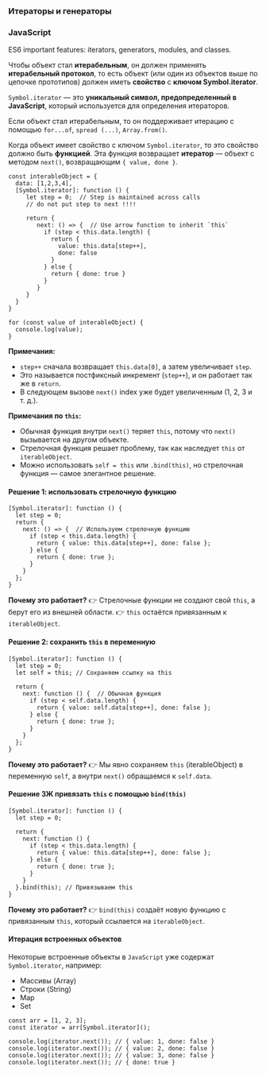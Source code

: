 ### Итераторы и генераторы

### JavaScript

ES6 important features: iterators, generators, modules, and classes.

Чтобы объект стал **итерабельным**, он должен применять **итерабельный протокол**, 
то есть объект (или один из объектов выше по цепочке прототипов) должен иметь **свойство** с **ключом Symbol.iterator**.

`Symbol.iterator` — это **уникальный символ, предопределенный в JavaScript**, который используется для определения итераторов.

Если объект стал итерабельным, то он поддерживает итерацию с помощью `for...of`, `spread (...)`, `Array.from()`.

Когда объект имеет свойство с ключом `Symbol.iterator`, то это свойство должно быть **функцией**.
Эта функция возвращает **итератор** — объект с методом `next()`, возвращающим `{ value, done }`.

```
const interableObject = {
  data: [1,2,3,4],
  [Symbol.iterator]: function () {
     let step = 0;  // Step is maintained across calls
     // do not put step to next !!!!
     
     return {
        next: () => {  // Use arrow function to inherit `this`
          if (step < this.data.length) {              
            return {
              value: this.data[step++],
              done: false
            }
          } else {
            return { done: true }
          }           
        }
     }
  }
}

for (const value of interableObject) {
  console.log(value);
}
```

**Примечания:**
- `step++` сначала возвращает `this.data[0]`, а затем увеличивает `step`.
- Это называется постфиксный инкремент (`step++`), и он работает так же в `return`.
- В следующем вызове `next()` index уже будет увеличенным (1, 2, 3 и т. д.).

**Примечания по `this`:**
- Обычная функция внутри `next()` теряет `this`, потому что `next()` вызывается на другом объекте.
- Стрелочная функция решает проблему, так как наследует `this` от `iterableObject`.
- Можно использовать `self = this` или `.bind(this)`, но стрелочная функция — самое элегантное решение. 

#### Решение 1: использовать стрелочную функцию

```
[Symbol.iterator]: function () {
  let step = 0;
  return {
    next: () => {  // Используем стрелочную функцию
      if (step < this.data.length) {
        return { value: this.data[step++], done: false };
      } else {
        return { done: true };
      }
    }
  };
}
```
**Почему это работает?**
👉 Стрелочные функции не создают свой `this`, а берут его из внешней области.
👉 `this` остаётся привязанным к `iterableObject`.


#### Решение 2: сохранить `this` в переменную

```
[Symbol.iterator]: function () {
  let step = 0;
  let self = this; // Сохраняем ссылку на this

  return {
    next: function () {  // Обычная функция
      if (step < self.data.length) {
        return { value: self.data[step++], done: false };
      } else {
        return { done: true };
      }
    }
  };
}
```
**Почему это работает?**
👉 Мы явно сохраняем `this` (iterableObject) в переменную `self`, а внутри `next()` обращаемся к `self.data`.


#### Решение 3Ж привязать `this` с помощью `bind(this)`

```
[Symbol.iterator]: function () {
  let step = 0;
  
  return {
    next: function () {
      if (step < this.data.length) {
        return { value: this.data[step++], done: false };
      } else {
        return { done: true };
      }
    }
  }.bind(this); // Привязываем this
}
```
**Почему это работает?**
👉 `bind(this)` создаёт новую функцию с привязанным `this`, который ссылается на `iterableObject`.

#### Итерация встроенных объектов
Некоторые встроенные объекты в `JavaScript` уже содержат `Symbol.iterator`, например:

- Массивы (Array)
- Строки (String)
- Map
- Set

```
const arr = [1, 2, 3];
const iterator = arr[Symbol.iterator]();

console.log(iterator.next()); // { value: 1, done: false }
console.log(iterator.next()); // { value: 2, done: false }
console.log(iterator.next()); // { value: 3, done: false }
console.log(iterator.next()); // { done: true }
```


